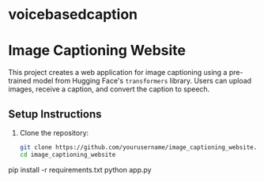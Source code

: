 # voicebasedcaption
# Image Captioning Website

This project creates a web application for image captioning using a pre-trained model from Hugging Face's `transformers` library. Users can upload images, receive a caption, and convert the caption to speech.

## Setup Instructions

1. Clone the repository:
   ```bash
   git clone https://github.com/yourusername/image_captioning_website.git
   cd image_captioning_website
pip install -r requirements.txt
python app.py
